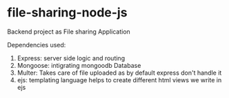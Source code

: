 # file-sharing-node-js
Backend project as File sharing Application

Dependencies used:
1. Express: server side logic and routing
2. Mongoose: intigrating mongoodb Database
3. Multer: Takes care of file uploaded as by default express don't handle it
4. ejs: templating language helps to create different html views we write in ejs

